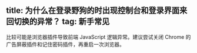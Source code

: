 title: 为什么在登录野狗的时出现控制台和登录界面来回切换的异常？
tag: 新手常见
---
比较可能是浏览器插件导致前端 JavaScript 逻辑异常。建议尝试关闭 Chrome 的广告屏蔽插件和记住密码插件，再重启一次浏览器。


